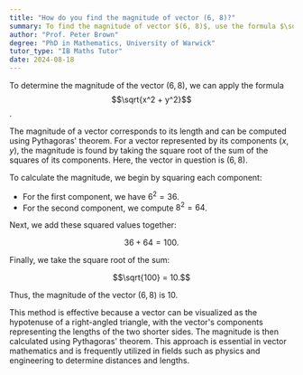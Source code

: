 ```yaml
---
title: "How do you find the magnitude of vector (6, 8)?"
summary: To find the magnitude of vector $(6, 8)$, use the formula $\sqrt{x^2 + y^2}$.
author: "Prof. Peter Brown"
degree: "PhD in Mathematics, University of Warwick"
tutor_type: "IB Maths Tutor"
date: 2024-08-18
---
```


To determine the magnitude of the vector $(6, 8)$, we can apply the formula $$\sqrt{x^2 + y^2}$$.

The magnitude of a vector corresponds to its length and can be computed using Pythagoras' theorem. For a vector represented by its components $(x, y)$, the magnitude is found by taking the square root of the sum of the squares of its components. Here, the vector in question is $(6, 8)$.

To calculate the magnitude, we begin by squaring each component: 

- For the first component, we have $6^2 = 36$.
- For the second component, we compute $8^2 = 64$.

Next, we add these squared values together:

$$36 + 64 = 100.$$

Finally, we take the square root of the sum:

$$\sqrt{100} = 10.$$

Thus, the magnitude of the vector $(6, 8)$ is $10$.

This method is effective because a vector can be visualized as the hypotenuse of a right-angled triangle, with the vector's components representing the lengths of the two shorter sides. The magnitude is then calculated using Pythagoras' theorem. This approach is essential in vector mathematics and is frequently utilized in fields such as physics and engineering to determine distances and lengths.
    
